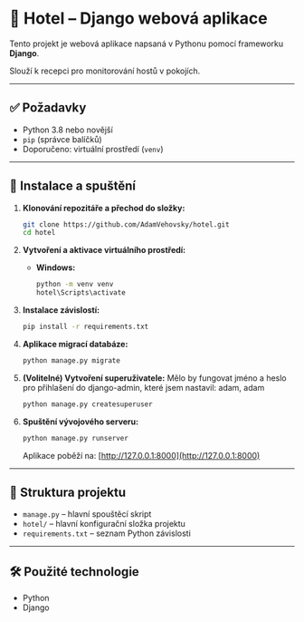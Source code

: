 # 🏨 Hotel – Django webová aplikace

Tento projekt je webová aplikace napsaná v Pythonu pomocí frameworku **Django**.

Slouží k recepci pro monitorování hostů v pokojích.

---

## ✅ Požadavky

- Python 3.8 nebo novější
- `pip` (správce balíčků)
- Doporučeno: virtuální prostředí (`venv`)

---

## 🚀 Instalace a spuštění

1. **Klonování repozitáře a přechod do složky:**

    ```bash
    git clone https://github.com/AdamVehovsky/hotel.git
    cd hotel
    ```

2. **Vytvoření a aktivace virtuálního prostředí:**

    - **Windows:**
        ```bash
        python -m venv venv
        hotel\Scripts\activate
        ```

3. **Instalace závislostí:**

    ```bash
    pip install -r requirements.txt
    ```

4. **Aplikace migrací databáze:**

    ```bash
    python manage.py migrate
    ```

5. **(Volitelné) Vytvoření superuživatele:**
   Mělo by fungovat jméno a heslo pro přihlašení do django-admin, které jsem nastavil: adam, adam

    ```bash
    python manage.py createsuperuser
    ```

7. **Spuštění vývojového serveru:**

    ```bash
    python manage.py runserver
    ```

    Aplikace poběží na: [http://127.0.0.1:8000](http://127.0.0.1:8000)

---

## 📁 Struktura projektu

- `manage.py` – hlavní spouštěcí skript
- `hotel/` – hlavní konfigurační složka projektu
- `requirements.txt` – seznam Python závislosti

---

## 🛠️ Použité technologie

- Python
- Django
